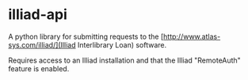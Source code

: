 illiad-api
==========

A python library for submitting requests to the [http://www.atlas-sys.com/illiad/](Illiad Interlibrary Loan) software.

Requires access to an Illiad installation and that the Illiad "RemoteAuth" feature is enabled.  
